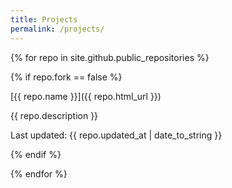 ```yaml
---
title: Projects
permalink: /projects/
---
```

{% for repo in site.github.public_repositories %}

{% if repo.fork == false %}

[{{ repo.name }}]({{ repo.html_url }})

{{ repo.description }}

Last updated: {{ repo.updated_at | date_to_string }}

{% endif %}

{% endfor %}